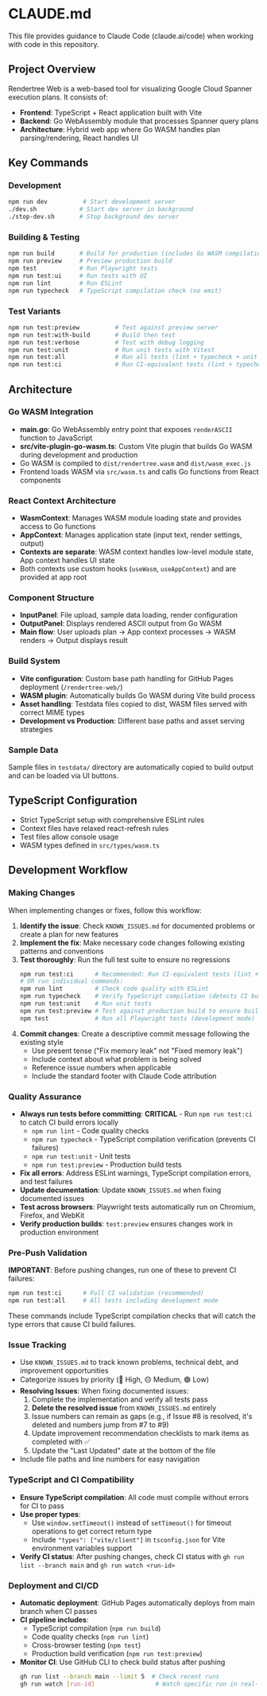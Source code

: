 # CLAUDE.md

This file provides guidance to Claude Code (claude.ai/code) when working with code in this repository.

## Project Overview

Rendertree Web is a web-based tool for visualizing Google Cloud Spanner execution plans. It consists of:
- **Frontend**: TypeScript + React application built with Vite
- **Backend**: Go WebAssembly module that processes Spanner query plans
- **Architecture**: Hybrid web app where Go WASM handles plan parsing/rendering, React handles UI

## Key Commands

### Development
```bash
npm run dev          # Start development server
./dev.sh            # Start dev server in background
./stop-dev.sh       # Stop background dev server
```

### Building & Testing
```bash
npm run build       # Build for production (includes Go WASM compilation)
npm run preview     # Preview production build
npm test            # Run Playwright tests
npm run test:ui     # Run tests with UI
npm run lint        # Run ESLint
npm run typecheck   # TypeScript compilation check (no emit)
```

### Test Variants
```bash
npm run test:preview          # Test against preview server
npm run test:with-build       # Build then test
npm run test:verbose          # Test with debug logging
npm run test:unit             # Run unit tests with Vitest
npm run test:all              # Run all tests (lint + typecheck + unit + e2e)
npm run test:ci               # Run CI-equivalent tests (lint + typecheck + unit + preview)
```

## Architecture

### Go WASM Integration
- **main.go**: Go WebAssembly entry point that exposes `renderASCII` function to JavaScript
- **src/vite-plugin-go-wasm.ts**: Custom Vite plugin that builds Go WASM during development and production
- Go WASM is compiled to `dist/rendertree.wasm` and `dist/wasm_exec.js`
- Frontend loads WASM via `src/wasm.ts` and calls Go functions from React components

### React Context Architecture
- **WasmContext**: Manages WASM module loading state and provides access to Go functions
- **AppContext**: Manages application state (input text, render settings, output)
- **Contexts are separate**: WASM context handles low-level module state, App context handles UI state
- Both contexts use custom hooks (`useWasm`, `useAppContext`) and are provided at app root

### Component Structure
- **InputPanel**: File upload, sample data loading, render configuration
- **OutputPanel**: Displays rendered ASCII output from Go WASM
- **Main flow**: User uploads plan → App context processes → WASM renders → Output displays result

### Build System
- **Vite configuration**: Custom base path handling for GitHub Pages deployment (`/rendertree-web/`)
- **WASM plugin**: Automatically builds Go WASM during Vite build process
- **Asset handling**: Testdata files copied to dist, WASM files served with correct MIME types
- **Development vs Production**: Different base paths and asset serving strategies

### Sample Data
Sample files in `testdata/` directory are automatically copied to build output and can be loaded via UI buttons.

## TypeScript Configuration
- Strict TypeScript setup with comprehensive ESLint rules
- Context files have relaxed react-refresh rules
- Test files allow console usage
- WASM types defined in `src/types/wasm.ts`

## Development Workflow

### Making Changes
When implementing changes or fixes, follow this workflow:

1. **Identify the issue**: Check `KNOWN_ISSUES.md` for documented problems or create a plan for new features
2. **Implement the fix**: Make necessary code changes following existing patterns and conventions
3. **Test thoroughly**: Run the full test suite to ensure no regressions
   ```bash
   npm run test:ci      # Recommended: Run CI-equivalent tests (lint + typecheck + unit + preview)
   # OR run individual commands:
   npm run lint         # Check code quality with ESLint  
   npm run typecheck    # Verify TypeScript compilation (detects CI build errors)
   npm run test:unit    # Run unit tests
   npm run test:preview # Test against production build to ensure build works
   npm test             # Run all Playwright tests (development mode)
   ```
4. **Commit changes**: Create a descriptive commit message following the existing style
   - Use present tense ("Fix memory leak" not "Fixed memory leak")
   - Include context about what problem is being solved
   - Reference issue numbers when applicable
   - Include the standard footer with Claude Code attribution

### Quality Assurance
- **Always run tests before committing**: **CRITICAL** - Run `npm run test:ci` to catch CI build errors locally
  - `npm run lint` - Code quality checks 
  - `npm run typecheck` - TypeScript compilation verification (prevents CI failures)
  - `npm run test:unit` - Unit tests
  - `npm run test:preview` - Production build tests
- **Fix all errors**: Address ESLint warnings, TypeScript compilation errors, and test failures
- **Update documentation**: Update `KNOWN_ISSUES.md` when fixing documented issues
- **Test across browsers**: Playwright tests automatically run on Chromium, Firefox, and WebKit
- **Verify production builds**: `test:preview` ensures changes work in production environment

### Pre-Push Validation
**IMPORTANT**: Before pushing changes, run one of these to prevent CI failures:
```bash
npm run test:ci      # Full CI validation (recommended)
npm run test:all     # All tests including development mode
```
These commands include TypeScript compilation checks that will catch the type errors that cause CI build failures.

### Issue Tracking
- Use `KNOWN_ISSUES.md` to track known problems, technical debt, and improvement opportunities
- Categorize issues by priority (🔴 High, 🟡 Medium, 🟢 Low)
- **Resolving Issues**: When fixing documented issues:
  1. Complete the implementation and verify all tests pass
  2. **Delete the resolved issue** from `KNOWN_ISSUES.md` entirely
  3. Issue numbers can remain as gaps (e.g., if Issue #8 is resolved, it's deleted and numbers jump from #7 to #9)
  4. Update improvement recommendation checklists to mark items as completed with ✅
  5. Update the "Last Updated" date at the bottom of the file
- Include file paths and line numbers for easy navigation

### TypeScript and CI Compatibility
- **Ensure TypeScript compilation**: All code must compile without errors for CI to pass
- **Use proper types**: 
  - Use `window.setTimeout()` instead of `setTimeout()` for timeout operations to get correct return type
  - Include `"types": ["vite/client"]` in `tsconfig.json` for Vite environment variables support
- **Verify CI status**: After pushing changes, check CI status with `gh run list --branch main` and `gh run watch <run-id>`

### Deployment and CI/CD
- **Automatic deployment**: GitHub Pages automatically deploys from main branch when CI passes
- **CI pipeline includes**:
  - TypeScript compilation (`npm run build`)
  - Code quality checks (`npm run lint`)
  - Cross-browser testing (`npm test`)
  - Production build verification (`npm run test:preview`)
- **Monitor CI**: Use GitHub CLI to check build status after pushing
  ```bash
  gh run list --branch main --limit 5  # Check recent runs
  gh run watch [run-id]                 # Watch specific run in real-time
  ```